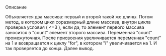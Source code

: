 Описание

 Объявляется два массива: первый и второй такой же длины. 
 Потом метод, в котором цикл соразмерный длине массива, внутри цикла проверка условия ( <=3 ), если да, то элемент первого массива заносится в "count" элемент второго массива. 
 Переменная "count" промежуточная.
  После присвоения увеличивается переменная "count" на 1 и возвращается к циклу "for", в котором "i" увеличивается на 1. И так проверяется до конца.
  Далее вывод.
